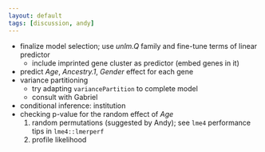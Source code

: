 ```yaml
---
layout: default
tags: [discussion, andy]
---
```


* finalize model selection; use *unlm.Q* family and fine-tune terms of linear predictor
    * include imprinted gene cluster as predictor (embed genes in it)
* predict *Age*, *Ancestry.1*, *Gender* effect for each gene
* variance partitioning
    * try adapting `variancePartition` to complete model
    * consult with Gabriel
* conditional inference: institution
* checking p-value for the random effect of *Age*
    1. random permutations (suggested by Andy); see `lme4` performance tips in `lme4::lmerperf`
    1. profile likelihood
<!-- MathJax scripts -->
<script type="text/javascript" src="https://cdn.mathjax.org/mathjax/latest/MathJax.js?config=TeX-AMS-MML_HTMLorMML"></script>
